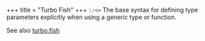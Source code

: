 +++
title = "Turbo Fish"
+++
`::<>`
The base syntax for defining type parameters explicitly when using a generic type or function.

See also [turbo.fish](https://turbo.fish)
